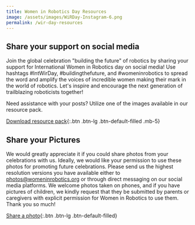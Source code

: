```yaml
---
title: Women in Robotics Day Resources
image: /assets/images/WiRDay-Instagram-6.png
permalink: /wir-day-resources
---
```


## Share your support on social media

Join the global celebration "building the future" of robotics by sharing your support for International Women in Robotics day on social media! Use hashtags #IntWirDay, #buildingthefuture, and #womeninrobotics to spread the word and amplify the voices of incredible women making their mark in the world of robotics. Let's inspire and encourage the next generation of trailblazing roboticists together!

Need assistance with your posts? Utilize one of the images available in our resource pack.

[Download resource pack](https://drive.google.com/file/d/1asKyRav9xHnphMbtNNbLf2FMxr6YteDd/view?usp=sharing){:.btn .btn-lg .btn-default-filled .mb-5}

## Share your Pictures

We would greatly appreciate it if you could share photos from your celebrations with us. Ideally, we would like your permission to use these photos for promoting future celebrations. Please send us the highest resolution versions you have available either to <a href="mailto:photos@womeninrobotics.org">photos@womeninrobotics.org</a> or through direct messaging on our social media platforms. We welcome photos taken on phones, and if you have pictures of children, we kindly request that they be submitted by parents or caregivers with explicit permission for Women in Robotics to use them. Thank you so much!

[Share a photo](mailto:photos@womeninrobotics.org){:.btn .btn-lg .btn-default-filled}
